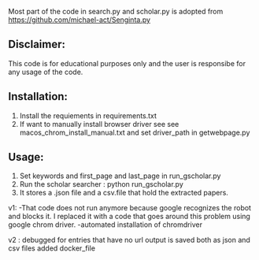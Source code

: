 
Most part of the code in search.py and scholar.py is adopted from https://github.com/michael-act/Senginta.py



## Disclaimer: 
This code is for educational purposes only and the user is responsibe for any usage of the code.

## Installation:
1. Install the requiements in requirements.txt
2. If want to manually install browser driver see see macos_chrom_install_manual.txt and set driver_path in getwebpage.py


## Usage:
1. Set keywords and first_page and last_page  in run_gscholar.py
1. Run the scholar searcher : python run_gscholar.py
3. It stores a .json file and a csv.file that hold the extracted papers.
 


v1:
-That code does not run anymore because google recognizes the robot and blocks it. 
I replaced it with a code that goes around this problem using google chrom driver.
-automated installation of chromdriver


v2 : 
debugged for entries that have no url
output is saved both as json and csv files
added docker_file 

